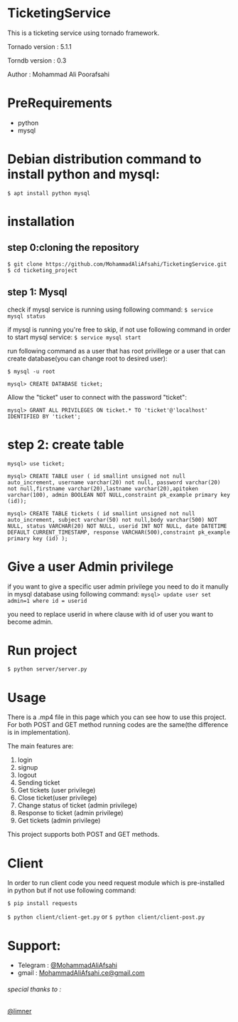 # TicketingService
This is a ticketing service using tornado framework.

Tornado version : 5.1.1

Torndb version : 0.3

Author : Mohammad Ali Poorafsahi

# PreRequirements
- python
- mysql

# Debian distribution command to install python and mysql:
`$ apt install python mysql`

# installation
## step 0:cloning the repository

`
$ git clone https://github.com/MohammadAliAfsahi/TicketingService.git
$ cd ticketing_project 
`
## step 1: Mysql

check if mysql service is running using following command:
`$ service mysql status`

if mysql is running you're free to skip, if not use following command in order to start mysql service:
`$ service mysql start`

run following command as a user that has root privillege or a user that can create database(you can change root to 
desired user):

`$ mysql -u root`

`mysql> CREATE DATABASE ticket;`

Allow the "ticket" user to connect with the password "ticket":

`mysql> GRANT ALL PRIVILEGES ON ticket.* TO 'ticket'@'localhost' IDENTIFIED BY 'ticket';`
 
 # step 2: create table

`mysql> use ticket;`

`mysql> CREATE TABLE user ( id smallint unsigned not null auto_increment, username varchar(20) not null, password varchar(20) not null,firstname varchar(20),lastname varchar(20),apitoken varchar(100), admin BOOLEAN NOT NULL,constraint pk_example primary key (id));`

`mysql> CREATE TABLE tickets ( id smallint unsigned not null auto_increment, subject varchar(50) not null,body varchar(500) NOT NULL, status VARCHAR(20) NOT NULL, userid INT NOT NULL, date DATETIME DEFAULT CURRENT_TIMESTAMP, response VARCHAR(500),constraint pk_example primary key (id) );`

# Give a user Admin privilege
if you want to give a specific user admin privilege you need to do it manully in mysql database using following command:
`mysql> update user set admin=1 where id = userid`

you need to replace userid in where clause with id of user you want to become admin.
# Run project
`
$ python server/server.py
`

# Usage
There is a .mp4 file in this page which you can see how to use this project. 
For both POST and GET method running codes are the same(the difference is in implementation).

The main features are:
1. login
2. signup
3. logout
4. Sending ticket
5. Get tickets (user privilege)
6. Close ticket(user privilege)
7. Change status of ticket (admin privilege)
8. Response to ticket (admin privilege)
9. Get tickets (admin privilege)

This project supports both POST and GET methods.

# Client
In order to run client code you need request module which is pre-installed in python but if not use following command:

`
$ pip install requests
`

`
$ python client/client-get.py
`
or 
`
$ python client/client-post.py
`

# Support:
- Telegram : [@MohammadAliAfsahi](https://t.me/MohammadAliAfsahi)
- gmail : MohammadAliAfsahi.ce@gmail.com


###### special thanks to :

[@limner](https://gitlab.com/limner)


